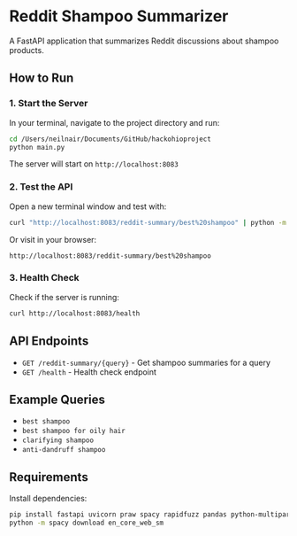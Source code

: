 # Reddit Shampoo Summarizer

A FastAPI application that summarizes Reddit discussions about shampoo products.

## How to Run

### 1. Start the Server

In your terminal, navigate to the project directory and run:

```bash
cd /Users/neilnair/Documents/GitHub/hackohioproject
python main.py
```

The server will start on `http://localhost:8083`

### 2. Test the API

Open a new terminal window and test with:

```bash
curl "http://localhost:8083/reddit-summary/best%20shampoo" | python -m json.tool
```

Or visit in your browser:
```
http://localhost:8083/reddit-summary/best%20shampoo
```

### 3. Health Check

Check if the server is running:
```bash
curl http://localhost:8083/health
```

## API Endpoints

- `GET /reddit-summary/{query}` - Get shampoo summaries for a query
- `GET /health` - Health check endpoint

## Example Queries

- `best shampoo`
- `best shampoo for oily hair`
- `clarifying shampoo`
- `anti-dandruff shampoo`

## Requirements

Install dependencies:
```bash
pip install fastapi uvicorn praw spacy rapidfuzz pandas python-multipart
python -m spacy download en_core_web_sm
```

